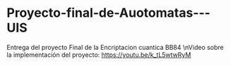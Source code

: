 # Proyecto-final-de-Auotomatas---UIS
Entrega del proyecto Final de la Encriptacion cuantica BB84
\nVideo sobre la implementación del proyecto:
https://youtu.be/k_tL5wtwRyM
